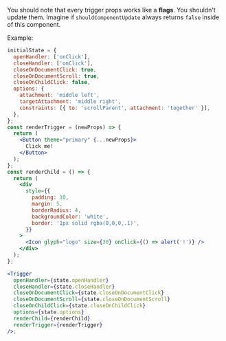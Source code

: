 You should note that every trigger props works like a **flags**.
You shouldn't update them. Imagine if `shouldComponentUpdate` always
returns `false` inside of this component.

Example:

```jsx
initialState = {
  openHandler: ['onClick'],
  closeHandler: ['onClick'],
  closeOnDocumentClick: true,
  closeOnDocumentScroll: true,
  closeOnChildClick: false,
  options: {
    attachment: 'middle left',
    targetAttachment: 'middle right',
    constraints: [{ to: 'scrollParent', attachment: 'together' }],
  },
};
const renderTrigger = (newProps) => {
  return (
    <Button theme="primary" {...newProps}>
      Click me!
    </Button>
  );
};
const renderChild = () => {
  return (
    <div
      style={{
        padding: 10,
        margin: 5,
        borderRadius: 4,
        backgroundColor: 'white',
        border: '1px solid rgba(0,0,0,.1)',
      }}
    >
      <Icon glyph="logo" size={30} onClick={() => alert('!')} />
    </div>
  );
};

<Trigger
  openHandler={state.openHandler}
  closeHandler={state.closeHandler}
  closeOnDocumentClick={state.closeOnDocumentClick}
  closeOnDocumentScroll={state.closeOnDocumentScroll}
  closeOnChildClick={state.closeOnChildClick}
  options={state.options}
  renderChild={renderChild}
  renderTrigger={renderTrigger}
/>;
```
